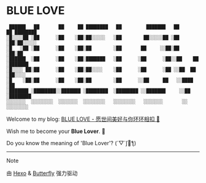 # BLUE LOVE

```shell
 ██████   ██       ██     ██ ████████   ██         ███████   ██      ██ ████████
░█░░░░██ ░██      ░██    ░██░██░░░░░   ░██        ██░░░░░██ ░██     ░██░██░░░░░ 
░█   ░██ ░██      ░██    ░██░██        ░██       ██     ░░██░██     ░██░██      
░██████  ░██      ░██    ░██░███████   ░██      ░██      ░██░░██    ██ ░███████ 
░█░░░░ ██░██      ░██    ░██░██░░░░    ░██      ░██      ░██ ░░██  ██  ░██░░░░  
░█    ░██░██      ░██    ░██░██        ░██      ░░██     ██   ░░████   ░██      
░███████ ░████████░░███████ ░████████  ░████████ ░░███████     ░░██    ░████████
░░░░░░░  ░░░░░░░░  ░░░░░░░  ░░░░░░░░   ░░░░░░░░   ░░░░░░░       ░░     ░░░░░░░░ 

```

Welcome to my blog: [BLUE LOVE - 愿世间美好与你环环相扣 💙](https://bluelove2u.github.io/blog/)

Wish me to become your **Blue Lover**. 💙

Do you know the meaning of 'Blue Lover'? (´▽`ʃ💙ƪ)

------

> [!Note]
>
> 由 [Hexo](https://hexo.io/zh-cn/) & [Butterfly](https://github.com/jerryc127/hexo-theme-butterfly) 强力驱动